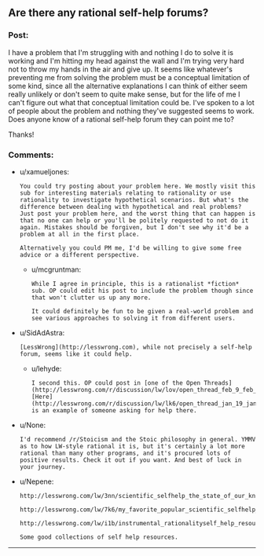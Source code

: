 ## Are there any rational self-help forums?

### Post:

I have a problem that I'm struggling with and nothing I do to solve it is working and I'm hitting my head against the wall and I'm trying very hard not to throw my hands in the air and give up. It seems like whatever's preventing me from solving the problem must be a conceptual limitation of some kind, since all the alternative explanations I can think of either seem really unlikely or don't seem to quite make sense, but for the life of me I can't figure out what that conceptual limitation could be. I've spoken to a lot of people about the problem and nothing they've suggested seems to work. Does anyone know of a rational self-help forum they can point me to?

Thanks!

### Comments:

- u/xamueljones:
  ```
  You could try posting about your problem here. We mostly visit this sub for interesting materials relating to rationality or use rationality to investigate hypothetical scenarios. But what's the difference between dealing with hypothetical and real problems? Just post your problem here, and the worst thing that can happen is that no one can help or you'll be politely requested to not do it again. Mistakes should be forgiven, but I don't see why it'd be a problem at all in the first place.

  Alternatively you could PM me, I'd be willing to give some free advice or a different perspective.
  ```

  - u/mcgruntman:
    ```
    While I agree in principle, this is a rationalist *fiction* sub. OP could edit his post to include the problem though since that won't clutter us up any more.

    It could definitely be fun to be given a real-world problem and see various approaches to solving it from different users.
    ```

- u/SidAdAstra:
  ```
  [LessWrong](http://lesswrong.com), while not precisely a self-help forum, seems like it could help.
  ```

  - u/lehyde:
    ```
    I second this. OP could post in [one of the Open Threads](http://lesswrong.com/r/discussion/lw/lov/open_thread_feb_9_feb_15_2015/). [Here](http://lesswrong.com/r/discussion/lw/lk6/open_thread_jan_19_jan_25_2015/bw5w) is an example of someone asking for help there.
    ```

- u/None:
  ```
  I'd recommend /r/Stoicism and the Stoic philosophy in general. YMMV as to how LW-style rational it is, but it's certainly a lot more rational than many other programs, and it's procured lots of positive results. Check it out if you want. And best of luck in your journey.
  ```

- u/Nepene:
  ```
  http://lesswrong.com/lw/3nn/scientific_selfhelp_the_state_of_our_knowledge/

  http://lesswrong.com/lw/7k6/my_favorite_popular_scientific_selfhelp_books/

  http://lesswrong.com/lw/i1b/instrumental_rationalityself_help_resources/

  Some good collections of self help resources.
  ```

---

